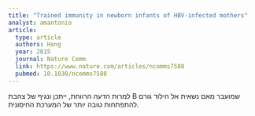 ```yaml
---
title: "Trained immunity in newborn infants of HBV-infected mothers"
analyst: amantonio
article:
  type: article
  authors: Hong
  year: 2015
  journal: Nature Comm
  link: https://www.nature.com/articles/ncomms7588
  pubmed: 10.1038/ncomms7588
---
```


למרות הדעה הרווחת, ייתכן ונגיף של צהבת B שמועבר מאם נשאית אל הילוד גורם להתפתחות טובה יותר של המערכת החיסונית.
